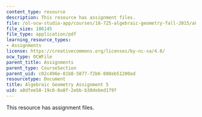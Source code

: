 ```yaml
---
content_type: resource
description: This resource has assignment files.
file: /ol-ocw-studio-app/courses/18-725-algebraic-geometry-fall-2015/a8dfee5819c60a8f2ebbb30debed179f_MIT18_725F15_hw5.pdf
file_size: 186145
file_type: application/pdf
learning_resource_types:
- Assignments
license: https://creativecommons.org/licenses/by-nc-sa/4.0/
ocw_type: OCWFile
parent_title: Assignments
parent_type: CourseSection
parent_uid: c02c496e-81b8-5877-f2b6-888eb51200ad
resourcetype: Document
title: Algebraic Geometry Assignment 5
uid: a8dfee58-19c6-0a8f-2ebb-b30debed179f
---
```

This resource has assignment files.